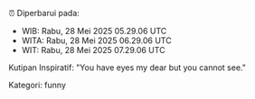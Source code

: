 ⏰ Diperbarui pada:
- WIB: Rabu, 28 Mei 2025 05.29.06 UTC
- WITA: Rabu, 28 Mei 2025 06.29.06 UTC
- WIT: Rabu, 28 Mei 2025 07.29.06 UTC

Kutipan Inspiratif:
"You have eyes my dear but you cannot see."


Kategori: funny

